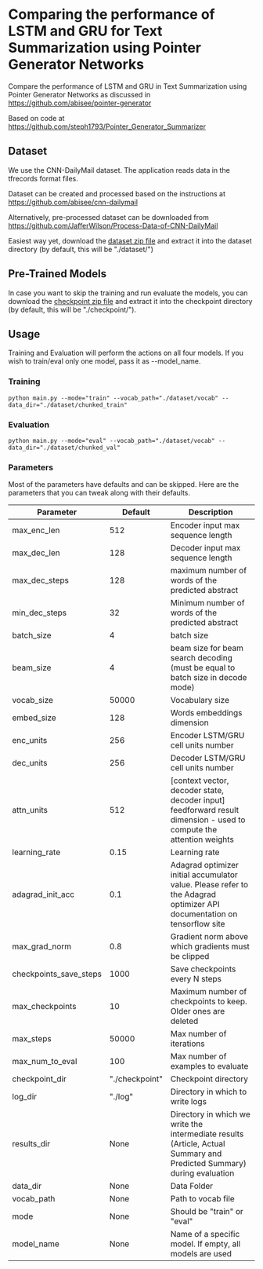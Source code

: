 # Comparing the performance of LSTM and GRU for Text Summarization using Pointer Generator Networks

Compare the performance of LSTM and GRU in Text Summarization using Pointer Generator Networks as discussed in https://github.com/abisee/pointer-generator

Based on code at https://github.com/steph1793/Pointer_Generator_Summarizer

## Dataset
We use the CNN-DailyMail dataset. The application reads data in the tfrecords format files.

Dataset can be created and processed based on the instructions at https://github.com/abisee/cnn-dailymail

Alternatively, pre-processed dataset can be downloaded from https://github.com/JafferWilson/Process-Data-of-CNN-DailyMail

Easiest way yet, download the [dataset zip file](https://drive.google.com/file/d/1C-pLHLlpL4Ca6S0mxhBpY8cCLCGqOb0f/view?usp=sharing)
and extract it into the dataset directory (by default, this will be "./dataset/")

## Pre-Trained Models
In case you want to skip the training and run evaluate the models, you can download the [checkpoint zip file](https://drive.google.com/file/d/1zAWDhxwvc9gZe-bgmkOXVuZqCEed98Oq/view?usp=sharing)
and extract it into the checkpoint directory (by default, this will be "./checkpoint/").

## Usage

Training and Evaluation will perform the actions on all four models. If you wish to train/eval only one model, pass it as --model_name. 

### Training
~~~
python main.py --mode="train" --vocab_path="./dataset/vocab" --data_dir="./dataset/chunked_train"
~~~

### Evaluation
~~~
python main.py --mode="eval" --vocab_path="./dataset/vocab" --data_dir="./dataset/chunked_val"
~~~

### Parameters

Most of the parameters have defaults and can be skipped. Here are the parameters that you can tweak along with their defaults.

| Parameter               | Default         | Description                                                                                                             |
| ----------------------- | --------------- | ----------------------------------------------------------------------------------------------------------------------- |
| max_enc_len             | 512             | Encoder input max sequence length                                                                                       |
| max_dec_len             | 128             | Decoder input max sequence length                                                                                       |
| max_dec_steps           | 128             | maximum number of words of the predicted abstract                                                                       |
| min_dec_steps           | 32              | Minimum number of words of the predicted abstract                                                                       |
| batch_size              | 4               | batch size                                                                                                              |
| beam_size               | 4               | beam size for beam search decoding (must be equal to batch size in decode mode)                                         |
| vocab_size              | 50000           | Vocabulary size                                                                                                         |
| embed_size              | 128             | Words embeddings dimension                                                                                              |
| enc_units               | 256             | Encoder LSTM/GRU cell units number                                                                                      |
| dec_units               | 256             | Decoder LSTM/GRU cell units number                                                                                      |
| attn_units              | 512             | [context vector, decoder state, decoder input] feedforward result dimension - used to compute the attention weights     |
| learning_rate           | 0.15            | Learning rate                                                                                                           |
| adagrad_init_acc        | 0.1             | Adagrad optimizer initial accumulator value. Please refer to the Adagrad optimizer API documentation on tensorflow site |
| max_grad_norm           | 0.8             | Gradient norm above which gradients must be clipped                                                                     |
| checkpoints_save_steps  | 1000            | Save checkpoints every N steps                                                                                          |
| max_checkpoints         | 10              | Maximum number of checkpoints to keep. Older ones are deleted                                                           |
| max_steps               | 50000           | Max number of iterations                                                                                                |
| max_num_to_eval         | 100             | Max number of examples to evaluate                                                                                      |
| checkpoint_dir          | "./checkpoint"  | Checkpoint directory                                                                                                    |
| log_dir                 | "./log"         | Directory in which to write logs                                                                                        |
| results_dir             | None            | Directory in which we write the intermediate results (Article, Actual Summary and Predicted Summary) during evaluation  |
| data_dir                | None            | Data Folder                                                                                                             |
| vocab_path              | None            | Path to vocab file                                                                                                      |
| mode                    | None            | Should be "train" or "eval"                                                                                             |
| model_name              | None            | Name of a specific model. If empty, all models are used                                                                 |
